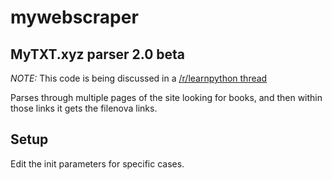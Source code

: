 # mywebscraper
## MyTXT.xyz parser 2.0 beta

*NOTE:* This code is being discussed in a [/r/learnpython thread](https://www.reddit.com/r/learnpython/comments/7a939g/my_first_web_scraping_project/)

Parses through multiple pages of the site looking for books, and then within
those links it gets the filenova links.

## Setup

Edit the init parameters for specific cases.
